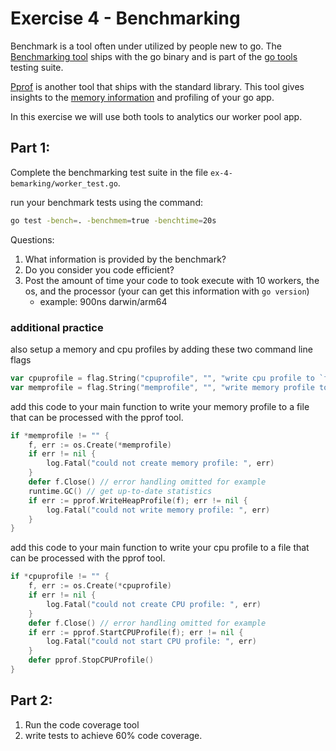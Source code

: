 # Exercise 4 - Benchmarking

Benchmark is a tool often under utilized by people new to go. The [Benchmarking tool]() ships with the go binary and is part of the [go tools]() testing suite. 

[Pprof]() is another tool that ships with the standard library. This tool gives insights to the [memory information]() and profiling of your go app.

In this exercise we will use both tools to analytics our worker pool app.

## Part 1:

Complete the benchmarking test suite in the file `ex-4-bemarking/worker_test.go`. 

run your benchmark tests using the command:
```bash
go test -bench=. -benchmem=true -benchtime=20s
```

Questions: 
1. What information is provided by the benchmark?
1. Do you consider you code efficient?
1. Post the amount of time your code to took execute with 10 workers, the os, and the processor (your can get this information with `go version`)
	- example: 900ns darwin/arm64


### additional practice
also setup a memory and cpu profiles by adding these two command line flags
```go
var cpuprofile = flag.String("cpuprofile", "", "write cpu profile to `file`")
var memprofile = flag.String("memprofile", "", "write memory profile to `file`")
```

add this code to your main function to write your memory profile to a file that can be processed with the pprof tool.

```go
if *memprofile != "" {
	f, err := os.Create(*memprofile)
	if err != nil {
		log.Fatal("could not create memory profile: ", err)
	}
	defer f.Close() // error handling omitted for example
	runtime.GC() // get up-to-date statistics
	if err := pprof.WriteHeapProfile(f); err != nil {
		log.Fatal("could not write memory profile: ", err)
	}
}
```

add this code to your main function to write your cpu profile to a file that can be processed with the pprof tool.

```go
if *cpuprofile != "" {
	f, err := os.Create(*cpuprofile)
	if err != nil {
		log.Fatal("could not create CPU profile: ", err)
	}
	defer f.Close() // error handling omitted for example
	if err := pprof.StartCPUProfile(f); err != nil {
		log.Fatal("could not start CPU profile: ", err)
	}
	defer pprof.StopCPUProfile()
}
```
## Part 2:

1. Run the code coverage tool
2. write tests to achieve 60% code coverage.
